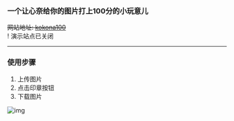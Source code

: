 ### 一个让心奈给你的图片打上100分的小玩意儿

~~网站地址: [kokona100]()~~  
! 演示站点已关闭

----------------

### 使用步骤
1. 上传图片
2. 点击印章按钮
3. 下载图片

![img](https://pic1.imgdb.cn/item/634d46bf16f2c2beb14a38b8.png)
